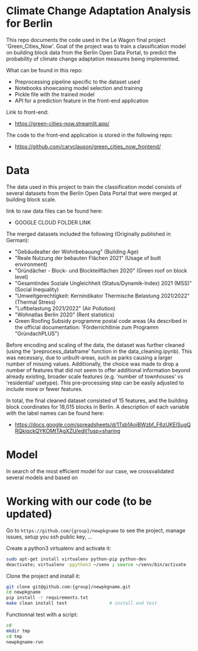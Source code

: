 # Climate Change Adaptation Analysis for Berlin
This repo documents the code used in the Le Wagon final project 'Green_Cities_Now'. Goal of the project was to
train a classification model on building block data from the Berlin Open Data Portal, to predict the probability
of climate change adaptation measures being implemented.

What can be found in this repo:
- Preprocessing pipeline specific to the dataset used
- Notebooks showcasing model selection and training
- Pickle file with the trained model
- API for a prediction feature in the front-end application

Link to front-end:
- https://green-cities-now.streamlit.app/

The code to the front-end application is stored in the following repo:
- https://github.com/carvclauson/green_cities_now_frontend/


# Data
The data used in this project to train the classification model consists of several datasets
from the Berlin Open Data Portal that were merged at building block scale.

link to raw data files can be found here:
- GOOGLE CLOUD FOLDER LINK

The merged datasets included the following (Originally published in German):
- "Gebäudealter der Wohnbebauung" (Building Age)
- "Reale Nutzung der bebauten Flächen 2021" (Usage of built environment)
- "Gründächer - Block- und Blockteilflächen 2020" (Green roof on block level)
- "Gesamtindex Soziale Ungleichheit (Status/Dynamik-Index) 2021 (MSS)" (Social Inequality)
- "Umweltgerechtigkeit: Kernindikator Thermische Belastung 2021/2022" (Thermal Stress)
- "Luftbelastung 2021/2022" (Air Pollution)
- "Wohnatlas Berlin 2020" (Rent statistics)
- Green Roofing Subsidy programme postal code areas (As described in the official documentation: 'Förderrichtlinie zum Programm "GründachPLUS")

Before encoding and scaling of the data, the dataset was further cleaned (using the 'preprocess_dataframe' function in the data_cleaning.ipynb). This was necessary, due to unbuilt-areas, such as parks causing a larger number of missing values. Additionally, the choice was made to drop a number of features that did not seem to offer additional information beyond already existing, broader scale features (e.g. 'number of townhouses' vs 'residential' usetype). This pre-processing step can be easily adjusted to include more or fewer features.

In total, the final cleaned dataset consisted of 15 features, and the building block coordinates for 18,015 blocks in Berlin. A description of each variable with the label names can be found here:
- https://docs.google.com/spreadsheets/d/1Tsb1AojBWzbf_F6zUKElSugQRQkiqckQYKOMtTAgXZU/edit?usp=sharing

# Model
In search of the most efficient model for our case, we crossvalidated several models and based on

# Working with our code (to be updated)

Go to `https://github.com/{group}/newpkgname` to see the project, manage issues,
setup you ssh public key, ...

Create a python3 virtualenv and activate it:

```bash
sudo apt-get install virtualenv python-pip python-dev
deactivate; virtualenv -ppython3 ~/venv ; source ~/venv/bin/activate
```

Clone the project and install it:

```bash
git clone git@github.com:{group}/newpkgname.git
cd newpkgname
pip install -r requirements.txt
make clean install test                # install and test
```
Functionnal test with a script:

```bash
cd
mkdir tmp
cd tmp
newpkgname-run
```
